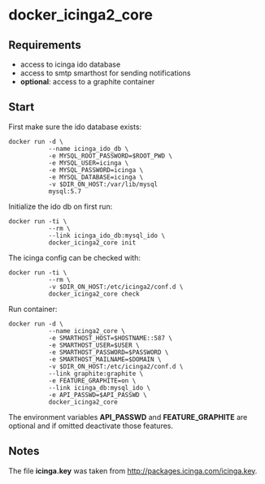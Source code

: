 # docker_icinga2_core

## Requirements

 * access to icinga ido database
 * access to smtp smarthost for sending notifications
 * **optional**: access to a graphite container
 
## Start

First make sure the ido database exists:

```
docker run -d \
           --name icinga_ido_db \
           -e MYSQL_ROOT_PASSWORD=$ROOT_PWD \
           -e MYSQL_USER=icinga \
           -e MYSQL_PASSWORD=icinga \
           -e MYSQL_DATABASE=icinga \
           -v $DIR_ON_HOST:/var/lib/mysql
           mysql:5.7
```
           
Initialize the ido db on first run:
```
docker run -ti \
           --rm \
           --link icinga_ido_db:mysql_ido \
           docker_icinga2_core init
```

The icinga config can be checked with:
```
docker run -ti \
           --rm \
           -v $DIR_ON_HOST:/etc/icinga2/conf.d \
           docker_icinga2_core check
```

Run container:
```
docker run -d \
           --name icinga2_core \
           -e SMARTHOST_HOST=$HOSTNAME::587 \
           -e SMARTHOST_USER=$USER \
           -e SMARTHOST_PASSWORD=$PASSWORD \
           -e SMARTHOST_MAILNAME=$DOMAIN \
           -v $DIR_ON_HOST:/etc/icinga2/conf.d \
           --link graphite:graphite \
           -e FEATURE_GRAPHITE=on \
           --link icinga_db:mysql_ido \
           -e API_PASSWD=$API_PASSWD \
           docker_icinga2_core
```

The environment variables **API_PASSWD** and **FEATURE_GRAPHITE** are optional and if omitted 
deactivate those features.  

## Notes
The file **icinga.key** was taken from http://packages.icinga.com/icinga.key.
